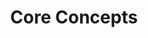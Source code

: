 ---
title: "Core Concepts"
layout: reference
children:
  - connecting-pages
  - page-templates
  - widgets-singletons-and-areas
  - stanrdard-widgets
  - custom-widgets
  - layout-widgets
  - reusable-content-with-pieces
  - displaying-pieces-with-widgets
  - browsing-directory-of-pieces
  - children-and-joins  
  - search
  - nunjucks-filters
  - nunjucks-helper-functions
  - responsive-images
  - thumbnails-and-areas-of-child-pages
  - settings
  - global
  - how-apostrophe-modules-are-structured
  - nested-module-folders
  - more-modules
  - lean-frontend-assets
  - pushing-assets
  - users-and-groups
  - user-login-and-password  
---